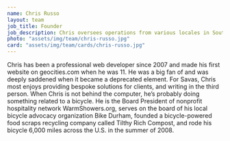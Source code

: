 ```yaml
---
name: Chris Russo
layout: team
job_title: Founder
job_description: Chris oversees operations from various locales in Southeast Asia.
photo: "assets/img/team/chris-russo.jpg"
card: "assets/img/team/cards/chris-russo.jpg"
---
```


Chris has been a professional web developer since 2007 and made his first website on geocities.com when he was 11. He was a big fan of <blink></blink> and was deeply saddened when it became a deprecated element. For Savas, Chris most enjoys providing bespoke solutions for clients, and writing in the third person. When Chris is not behind the computer, he’s probably doing something related to a bicycle. He is the Board President of nonprofit hospitality network WarmShowers.org, serves on the board of his local bicycle advocacy organization Bike Durham, founded a bicycle-powered food scraps recycling company called Tilthy Rich Compost, and rode his bicycle 6,000 miles across the U.S. in the summer of 2008.
